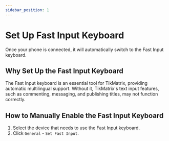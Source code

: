 ```yaml
---
sidebar_position: 1
---
```


# Set Up Fast Input Keyboard

Once your phone is connected, it will automatically switch to the Fast Input keyboard.

## Why Set Up the Fast Input Keyboard

The Fast Input keyboard is an essential tool for TikMatrix, providing automatic multilingual support. Without it, TikMatrix's text input features, such as commenting, messaging, and publishing titles, may not function correctly.

## How to Manually Enable the Fast Input Keyboard

1. Select the device that needs to use the Fast Input keyboard.
2. Click `General` - `Set Fast Input`.
